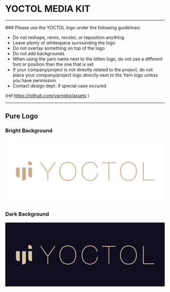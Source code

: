 # YOCTOL MEDIA KIT
<hr />
### Please use the YOCTOL logo under the following guidelines:

- Do not reshape, remix, recolor, or reposition anything
- Leave plenty of whitespace surrounding the logo
- Do not overlay something on top of the logo
- Do not add backgrounds
- When using the yarn name next to the kitten logo, do not use a different font or position than the one that is set
- If your company/project is not directly related to the project, do not place your company/project logo directly next to the Yarn logo unless you have permission
- Contact design dept. if special case occured

(ref:https://github.com/yarnpkg/assets )


<hr />

## Pure Logo
### Bright Background
![](https://github.com/Yoctol/assets/blob/master/Yoctol_Logo__BrightBg.png)
### Dark Background
![](https://github.com/Yoctol/assets/blob/master/Yoctol_Logo__DarkBg.png)


